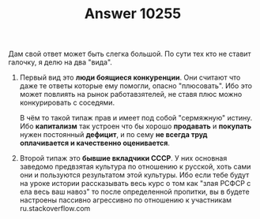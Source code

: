 ﻿---
title: "Answer 10255"
se.owner.user_id: 23344
se.owner.display_name: "timob256"
se.owner.link: "https://ru.meta.stackoverflow.com/users/23344/timob256"
se.answer_id: 10255
se.question_id: 10253
se.post_type: answer
se.is_accepted: False
---
<p>Дам свой ответ может быть слегка большой.
По сути тех кто не ставит галочку, я делю на два &quot;вида&quot;.</p>
<ol>
<li><p>Первый вид это <strong>люди боящиеся конкуренции</strong>. Они считают что даже те ответы которые ему помогли, опасно &quot;плюсовать&quot;. Ибо это может повлиять на рынок  работавзятелей, не ставя плюс можно конкурировать с соседями.</p>
<p>В чём то такой типаж прав и имеет под собой &quot;сермяжную&quot; истину. Ибо <strong>капитализм</strong>  так устроен что бы хорошо <strong>продавать</strong> и <strong>покупать</strong> нужен постоянный <strong>дефицит</strong>, и по сему <strong>не всегда труд оплачивается и качественно оценивается</strong>.</p>
</li>
<li><p>Второй  типаж это <strong>бывшие вкладчики CCCР</strong>. У них основная заведомо предвзятая культура по отношению к русской, хоть сами они и пользуются результатом этой культуры. Ибо если тебе будут на уроке истории рассказывать весь курс о том как &quot;злая РСФСР с ела весь ваш навоз&quot; то после определенной пропитки, вы в будете настроены пассивно агрессивно по отношению к участникам ru.stackoverflow.com</p>
</li>
</ol>
